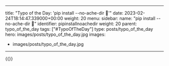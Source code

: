 
---
title: "Typo of the Day: 'pip install --no-ache-dir 🤕'"
date: 2023-02-24T18:14:47.339000+00:00
weight: 20
menu:
  sidebar:
    name: "pip install --no-ache-dir 🤕"
    identifier: pipinstallnoachedir
    weight: 20
    parent: typo_of_the_day
tags: ["#TypoOfTheDay"]
type: posts/typo_of_the_day
hero: images/posts/typo_of_the_day.jpg
images:
- images/posts/typo_of_the_day.jpg
---


{{<fosstodon user="mariatta" id="109637750182177546">}}

